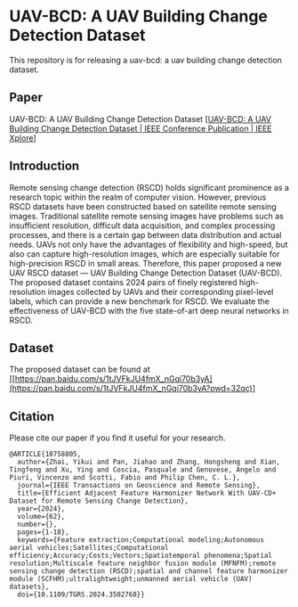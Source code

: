# UAV-BCD: A UAV Building Change Detection Dataset

This repository is for releasing a uav-bcd: a uav building change detection dataset.

## Paper

UAV-BCD: A UAV Building Change Detection Dataset [[UAV-BCD: A UAV Building Change Detection Dataset | IEEE Conference Publication | IEEE Xplore](https://ieeexplore.ieee.org/document/10281907)]

## Introduction

Remote sensing change detection (RSCD) holds significant prominence as a research topic within the realm of computer vision. However, previous RSCD datasets have been constructed based on satellite remote sensing images. Traditional satellite remote sensing images have problems such as insufficient resolution, difficult data acquisition, and complex processing processes, and there is a certain gap between data distribution and actual needs. UAVs not only have the advantages of flexibility and high-speed, but also can capture high-resolution images, which are especially suitable for high-precision RSCD in small areas. Therefore, this paper proposed a new UAV RSCD dataset — UAV Building Change Detection Dataset (UAV-BCD). The proposed dataset contains 2024 pairs of finely registered high-resolution images collected by UAVs and their corresponding pixel-level labels, which can provide a new benchmark for RSCD. We evaluate the effectiveness of UAV-BCD with the five state-of-art deep neural networks in RSCD.

## Dataset

The proposed dataset can be found at [[https://pan.baidu.com/s/1tJVFkJU4fmX_nGqi70b3yA](https://pan.baidu.com/s/1tJVFkJU4fmX_nGqi70b3yA?pwd=32qc)]

## Citation

Please cite our paper if you find it useful for your research.

```
@ARTICLE{10758805,
  author={Zhai, Yikui and Pan, Jiahao and Zhang, Hongsheng and Xian, Tingfeng and Xu, Ying and Coscia, Pasquale and Genovese, Angelo and Piuri, Vincenzo and Scotti, Fabio and Philip Chen, C. L.},
  journal={IEEE Transactions on Geoscience and Remote Sensing}, 
  title={Efficient Adjacent Feature Harmonizer Network With UAV-CD+ Dataset for Remote Sensing Change Detection}, 
  year={2024},
  volume={62},
  number={},
  pages={1-18},
  keywords={Feature extraction;Computational modeling;Autonomous aerial vehicles;Satellites;Computational efficiency;Accuracy;Costs;Vectors;Spatiotemporal phenomena;Spatial resolution;Multiscale feature neighbor fusion module (MFNFM);remote sensing change detection (RSCD);spatial and channel feature harmonizer module (SCFHM);ultralightweight;unmanned aerial vehicle (UAV) datasets},
  doi={10.1109/TGRS.2024.3502768}}
```
